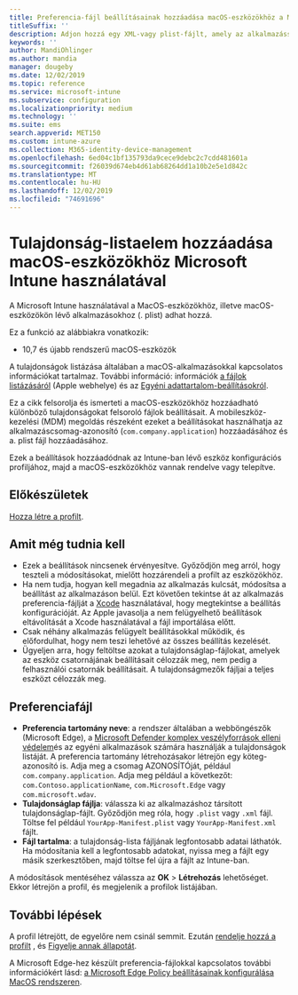 ```yaml
---
title: Preferencia-fájl beállításainak hozzáadása macOS-eszközökhöz a Microsoft Intune-Azure-ban | Microsoft Docs
titleSuffix: ''
description: Adjon hozzá egy XML-vagy plist-fájlt, amely az alkalmazással kapcsolatos legfontosabb információkat tartalmazza. A konfigurációs profilban megváltoztathatja a legfontosabb információkat a tulajdonságok listájának fájljában, és hozzárendelheti a macOS-eszközökhöz.
keywords: ''
author: MandiOhlinger
ms.author: mandia
manager: dougeby
ms.date: 12/02/2019
ms.topic: reference
ms.service: microsoft-intune
ms.subservice: configuration
ms.localizationpriority: medium
ms.technology: ''
ms.suite: ems
search.appverid: MET150
ms.custom: intune-azure
ms.collection: M365-identity-device-management
ms.openlocfilehash: 6ed04c1bf135793da9cece9debc2c7cdd481601a
ms.sourcegitcommit: f26039d674eb4d61ab68264dd1a10b2e5e1d842c
ms.translationtype: MT
ms.contentlocale: hu-HU
ms.lasthandoff: 12/02/2019
ms.locfileid: "74691696"
---
```

# <a name="add-a-property-list-file-to-macos-devices-using-microsoft-intune"></a>Tulajdonság-listaelem hozzáadása macOS-eszközökhöz Microsoft Intune használatával

A Microsoft Intune használatával a MacOS-eszközökhöz, illetve macOS-eszközökön lévő alkalmazásokhoz (. plist) adhat hozzá.

Ez a funkció az alábbiakra vonatkozik:

- 10,7 és újabb rendszerű macOS-eszközök

A tulajdonságok listázása általában a macOS-alkalmazásokkal kapcsolatos információkat tartalmaz. További információ: információk [a fájlok listázásáról](https://developer.apple.com/library/archive/documentation/General/Reference/InfoPlistKeyReference/Articles/AboutInformationPropertyListFiles.html) (Apple webhelye) és az [Egyéni adattartalom-beállításokról](https://support.apple.com/guide/mdm/custom-mdm9abbdbe7/1/web/1).

Ez a cikk felsorolja és ismerteti a macOS-eszközökhöz hozzáadható különböző tulajdonságokat felsoroló fájlok beállításait. A mobileszköz-kezelési (MDM) megoldás részeként ezeket a beállításokat használhatja az alkalmazáscsomag-azonosító (`com.company.application`) hozzáadásához és a. plist fájl hozzáadásához.

Ezek a beállítások hozzáadódnak az Intune-ban lévő eszköz konfigurációs profiljához, majd a macOS-eszközökhöz vannak rendelve vagy telepítve.

## <a name="before-you-begin"></a>Előkészületek

[Hozza létre a profilt](device-profile-create.md).

## <a name="what-you-need-to-know"></a>Amit még tudnia kell

- Ezek a beállítások nincsenek érvényesítve. Győződjön meg arról, hogy teszteli a módosításokat, mielőtt hozzárendeli a profilt az eszközökhöz.
- Ha nem tudja, hogyan kell megadnia az alkalmazás kulcsát, módosítsa a beállítást az alkalmazáson belül. Ezt követően tekintse át az alkalmazás preferencia-fájlját a [Xcode](https://developer.apple.com/xcode/) használatával, hogy megtekintse a beállítás konfigurációját. Az Apple javasolja a nem felügyelhető beállítások eltávolítását a Xcode használatával a fájl importálása előtt.
- Csak néhány alkalmazás felügyelt beállításokkal működik, és előfordulhat, hogy nem teszi lehetővé az összes beállítás kezelését.
- Ügyeljen arra, hogy feltöltse azokat a tulajdonságlap-fájlokat, amelyek az eszköz csatornájának beállításait célozzák meg, nem pedig a felhasználói csatornák beállításait. A tulajdonságmezők fájljai a teljes eszközt célozzák meg.

## <a name="preference-file"></a>Preferenciafájl

- **Preferencia tartomány neve**: a rendszer általában a webböngészők (Microsoft Edge), a [Microsoft Defender komplex veszélyforrások elleni védelem](https://docs.microsoft.com/windows/security/threat-protection/microsoft-defender-atp/microsoft-defender-atp-mac)és az egyéni alkalmazások számára használják a tulajdonságok listáját. A preferencia tartomány létrehozásakor létrejön egy köteg-azonosító is. Adja meg a csomag AZONOSÍTÓját, például `com.company.application`. Adja meg például a következőt: `com.Contoso.applicationName`, `com.Microsoft.Edge` vagy `com.microsoft.wdav`.
- **Tulajdonságlap fájlja**: válassza ki az alkalmazáshoz társított tulajdonságlap-fájlt. Győződjön meg róla, hogy `.plist` vagy `.xml` fájl. Töltse fel például `YourApp-Manifest.plist` vagy `YourApp-Manifest.xml` fájlt.
- **Fájl tartalma**: a tulajdonság-lista fájljának legfontosabb adatai láthatók. Ha módosítania kell a legfontosabb adatokat, nyissa meg a fájlt egy másik szerkesztőben, majd töltse fel újra a fájlt az Intune-ban.

A módosítások mentéséhez válassza az **OK** > **Létrehozás** lehetőséget. Ekkor létrejön a profil, és megjelenik a profilok listájában.

## <a name="next-steps"></a>További lépések

A profil létrejött, de egyelőre nem csinál semmit. Ezután [rendelje hozzá a profilt](device-profile-assign.md) , és [Figyelje annak állapotát](device-profile-monitor.md).

A Microsoft Edge-hez készült preferencia-fájlokkal kapcsolatos további információkért lásd: [a Microsoft Edge Policy beállításainak konfigurálása MacOS rendszeren](https://docs.microsoft.com/deployedge/configure-microsoft-edge-on-mac).
